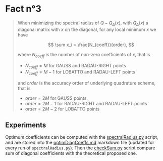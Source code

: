 # Fact n°3

> When minimizing the spectral radius of $Q-Q_{\Delta}(x)$, with $Q_{\Delta}(x)$ a diagonal matrix with $x$ on the diagonal, for any local minimum $x$ we have
>
> $$
> \sum x_i = \frac{N_{coeff}}{order},
> $$
>
> where $N_{coeff}$ is the number of non-zero coefficients of $x$, that is
>
> - $N_{coeff} = M$ for GAUSS and RADAU-RIGHT points 
> - $N_{coeff} = M-1$ for LOBATTO and RADAU-LEFT points
> 
> and $order$ is the accuracy order of underlying quadrature scheme, that is
>
> - $order = 2M$ for GAUSS points 
> - $order = 2M-1$ for RADAU-RIGHT and RADAU-LEFT points
> - $order = 2M-2$ for LOBATTO points

## Experiments

Optimum coefficients can be computed with the [spectralRadius.py](../scripts/fact3/spectralRadius.py) script, and are stored into the [optimDiagCoeffs.md](../scripts/fact3/optimDiagCoeffs.md) markdown file (updated for every run of `spectralRadius.py`). Then the [checkSum.py](../scripts/fact3/checkSum.py) script compare sum of diagonal coefficients with the theoretical proposed one.